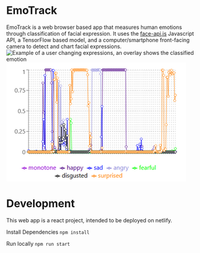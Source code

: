 # EmoTrack
EmoTrack is a web browser based app that measures human emotions through classification of facial expression. It uses the [face-api.js](https://github.com/justadudewhohacks/face-api.js/) Javascript API, a TensorFlow based model, and a computer/smartphone front-facing camera to detect and chart facial expressions.
![Example of a user changing expressions, an overlay shows the classified emotion](example-faces.gif)
![Charted facial expressions](example-chart.png)

# Development
This web app is a react project, intended to be deployed on netlify.

Install Dependencies `npm install`

Run locally `npm run start`

